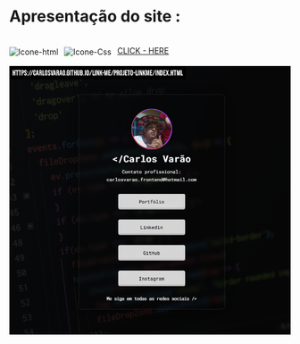 # Apresentação do site :

<br>

<div>
 
 <div>
  <img align="center" alt="Icone-html" src="https://img.shields.io/badge/HTML5-E34F26?style=for-the-badge&logo=html5&logoColor=white">&ensp;
  <img align="center" alt="Icone-Css" src="https://img.shields.io/badge/CSS3-1572B6?style=for-the-badge&logo=css3&logoColor=white">&ensp;
  <a href="https://carlosvarao.github.io/Link-me/Projeto-linkme/index.html" target="_blank"/><span>CLICK - HERE</span></a>
 </div>
 
</div>

 <div align="center" style="display: inline_block"><br>
  <img align="center" alt="clone-discord" src="Assets/linkme.png"/>
 </div>
 
</div>


